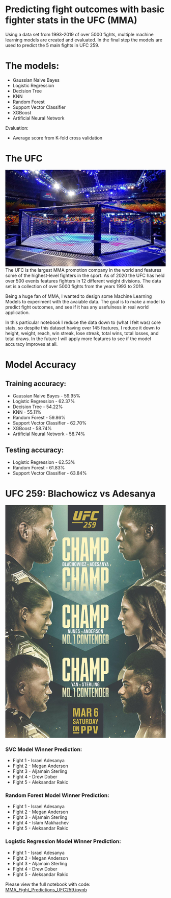 # Predicting fight outcomes with basic fighter stats in the UFC (MMA)

Using a data set from 1993-2019 of over 5000 fights, multiple machine learning models are created and evaluated.
In the final step the models are used to predict the 5 main fights in UFC 259.

# The models:
* Gaussian Naive Bayes
* Logistic Regression
* Decision Tree
* KNN
* Random Forest
* Support Vector Classifier
* XGBoost
* Artificial Neural Network

Evaluation:
* Average score from K-fold cross validation

# The UFC
![](UFC_cage.jpg)
The UFC is the largest MMA promotion company in the world and features some of the highest-level fighters in the sport. As of 2020 the UFC has held over 500 events features fighters in 12 different weight divisions. The data set is a collection of over 5000 fights from the years 1993 to 2019.

Being a huge fan of MMA, I wanted to design some Machine Learning Models to experiment with the avaiable data. The goal is to make a model to predict fight outcomes, and see if it has any usefulness in real world application.

In this particular notebook I reduce the data down to (what I felt was) core stats, so despite this dataset having over 145 features, I reduce it down to height, weight, reach, win streak, lose streak, total wins, total losses, and total draws. In the future I will apply more features to see if the model accuracy improves at all.

# Model Accuracy
## Training accuracy:
* Gaussian Naive Bayes - 59.95% 
* Logistic Regression - 62.37%
* Decision Tree - 54.22%
* KNN - 55.11%
* Random Forest - 59.86%
* Support Vector Classifier - 62.70%
* XGBoost - 58.74%
* Artificial Neural Network - 58.74%

## Testing accuracy:
* Logistic Regression - 62.53%
* Random Forest - 61.83%
* Support Vector Classifier - 63.84%

# UFC 259: Blachowicz vs Adesanya
![](UFC_259_cover.jpg)

### SVC Model Winner Prediction:
* Fight 1 - Israel Adesanya
* Fight 2 - Megan Anderson
* Fight 3 - Aljamain Sterling
* Fight 4 - Drew Dober
* Fight 5 - Aleksandar Rakic

### Random Forest Model Winner Prediction:
* Fight 1 - Israel Adesanya
* Fight 2 - Megan Anderson
* Fight 3 - Aljamain Sterling
* Fight 4 - Islam Makhachev
* Fight 5 - Aleksandar Rakic

### Logistic Regression Model Winner Prediction:
* Fight 1 - Israel Adesanya
* Fight 2 - Megan Anderson
* Fight 3 - Aljamain Sterling
* Fight 4 - Drew Dober
* Fight 5 - Aleksandar Rakic

Please view the full notebook with code: [MMA_Fight_Predictions_UFC259.ipynb](https://github.com/danielbsimpson/MMA-ML-Predictions/blob/main/MMA_Fight_Predictions_UFC259.ipynb)
